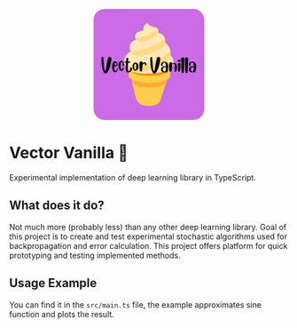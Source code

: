 <p align="center">
    <img width="200" src="/applogo.png"/>
</p>

# Vector Vanilla 🍦
Experimental implementation of deep learning library in TypeScript.

## What does it do?
Not much more (probably less) than any other deep learning library. Goal of this project is to create and test experimental stochastic algorithms used for backpropagation and error calculation. This project offers platform for quick prototyping and testing implemented methods.

## Usage Example
You can find it in the `src/main.ts` file, the example approximates sine function and plots the result.
